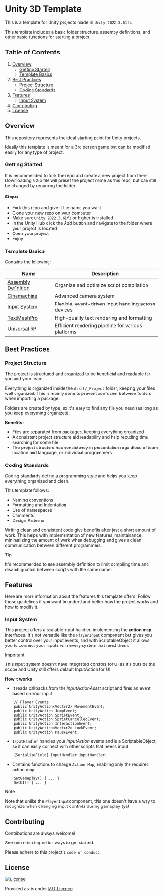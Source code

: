 
# Unity 3D Template

This is a template for Unity projects made in `Unity 2022.3.61f1`.

This template includes a basic folder structure, assemby definitions, and other basic functions for starting a project.



## Table of Contents

1. [Overview](#overview)
    - [Getting Started](#getting-started)
    - [Template Basics](#template-basics)
1. [Best Practices](#best-practices)
    - [Project Structure](#project-structure)
    - [Coding Standards](#coding-standards)
1. [Features](#features)
    - [Input System](#input-system)
1. [Contributing](#contributing)
1. [License](#license)



## Overview

This repository represents the ideal starting point for Unity projects.

Ideally this template is meant for a 3rd person game but can be modified easily for any type of project.

### Getting Started

It is recommended to fork the repo and create a new project from there. Downloading a zip file will preset the project name as this repo, but can still be changed by renaming the folder.

#### Steps:
- Fork this repo and give it the name you want
- Clone your new repo on your computer
- Make sure `Unity 2022.3.61f1` or higher is installed
- In the Unity Hub click the _Add_ button and navigate to the folder where your project is located
- Open your project
- Enjoy

### Template Basics

Contains the following:

| Name | Description |
| --- | --- |
| [Assembly Definition](https://docs.unity3d.com/Manual/ScriptCompilationAssemblyDefinitionFiles.html) | Organize and optimize script compilation |
| [Cinemachine](https://docs.unity3d.com/Packages/com.unity.cinemachine@2.10/manual/index.html) | Advanced camera system |
| [Input System](https://docs.unity3d.com/Packages/com.unity.inputsystem@1.14/manual/index.html) | Flexible, event-driven input handling across devices |
| [TextMeshPro](https://docs.unity3d.com/Packages/com.unity.textmeshpro@3.0/manual/index.html) | High-quality text rendering and formatting |
| [Universal RP](https://docs.unity3d.com/Packages/com.unity.render-pipelines.universal@14.0/manual/index.html) | Efficient rendering pipeline for various platforms |



## Best Practices

### Project Structure

The project is structured and organized to be beneficial and readable for you and your team.

Everything is organized inside the `Asset/_Project` folder, keeping your files well organized. This is mainly done to prevent confusion between folders when importing a package.

Folders are created by type, so it's easy to find any file you need (as long as you keep everything organized).

**Benefits:**
- Files are separated from packages, keeping everything organized
- A consistent project structure aid readability and help recuding time searching for some file
- The project structure has consistency in presentation regardless of team location and language, or individual programmers

### Coding Standards

Coding standards define a programming style and helps you keep everything organized and clean.

This template follows:
- Naming conventions
- Formatting and Indentation
- Use of namespaces
- Comments
- Design Patterns

Writing clean and consistent code give benefits after just a short amount of work. This helps with implementation of new features, maintainance, minimalizing the amount of work when debugging and gives a clean communication between different programmers.

> [!TIP]
> It's recommended to use assembly definition to limit compiling time and disambiguation between scripts with the same name.



## Features

Here are more information about the features this template offers. Follow those guidelines if you want to understand better how the project works and how to modify it.

### Input System

This project offers a scalable input handler, implementing the **action map** interfaces. It's not versatile like the `PlayerInput` component but gives you better control over your input events, and with ScriptableObject it allows you to connect your inputs with every system that need them.

> [!IMPORTANT]
> This input system doesn't have integrated controls for UI as it's outside the scope and Unity still offers default InputAction for UI

**How it works**

- It reads callbacks from the _InputActionAsset_ script and fires an event based on your input
```
    // Player Events
    public UnityAction<Vector2> MovementEvent;
    public UnityAction JumpEvent;
    public UnityAction SprintEvent;
    public UnityAction SprintCancelledEvent;
    public UnityAction InteractionEvent;
    public UnityAction<Vector2> LookEvent;
    public UnityAction PauseEvent;
```
- `InputHandler` handles your _InputAction_ events and is a ScriptableObject, so it can easly connect with other scripts that needs input
```
    [SerializeField] InputHandler inputHandler;
```
- Contains functions to change `Action Map`, enabling only the required action map
```
    SetGameplay() { ... }
    SetUI() { ... }
```

> [!NOTE]
> Note that unlike the `PlayerInput`component, this one doesn't have a way to recognize when changing input controls during gameplay (yet)



## Contributing

Contributions are always welcome!

See `contributing.md` for ways to get started.

Please adhere to this project's `code of conduct`.



## License

[![License](https://img.shields.io/badge/License-MIT-green.svg)](https://choosealicense.com/licenses/mit/)

Provided as-is under [MIT Licence](https://choosealicense.com/licenses/mit/)

